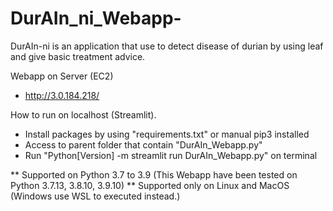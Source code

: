 # DurAIn_ni_Webapp-

DurAIn-ni is an application that use to detect disease of durian by using leaf and give basic treatment advice. 

Webapp on Server (EC2)

- http://3.0.184.218/

How to run on localhost (Streamlit).

- Install packages by using "requirements.txt" or manual pip3 installed
- Access to parent folder that contain "DurAIn_Webapp.py"
- Run "Python[Version] -m streamlit run DurAIn_Webapp.py" on terminal

** Supported on Python 3.7 to 3.9 (This Webapp have been tested on Python 3.7.13, 3.8.10, 3.9.10)
** Supported only on Linux and MacOS (Windows use WSL to executed instead.)

